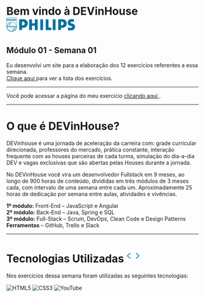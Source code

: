 # Bem vindo à DEVinHouse <img width="180px" alt="Philips" src="imagens/logo-phil.png"/>
 ## Módulo 01 - Semana 01
 
Eu desenvolvi um site para a elaboração dos 12 exercícios referentes a essa semana. <br/>
<a href="https://github.com/GeorgeEnriqueBravo/DEVinHouse-Semana1/blob/main/M%C3%B3dulo%201%20-%20Semana%2001%20-%20Exerc%C3%ADcios.pdf" target="_blank">
    Clique aqui
</a> para ver a lista dos exercícios.

---

Você pode acessar a página do meu exercício
<a href="https://georgeenriquebravo.github.io/DEVinHouse-Modulo01-Semana01
/" target="_blank">
    clicando aqui
</a>
.

---

# O que é DEVinHouse?
DEVinhouse é uma jornada de aceleração da carreira com: grade curricular direcionada, professores do mercado, prática constante, interação frequente com as houses parceiras de cada turma, simulação do dia-a-dia DEV e vagas exclusivas que são abertas pelas Houses durante a jornada.

No DEVinHouse você vira um desenvolvedor Fullstack em 9 meses, ao longo de 900 horas de conteúdo, divididas em três módulos de 3 meses cada, com intervalo de uma semana entre cada um. Aproximadamente 25 horas de dedicação por semana entre aulas, atividades e vivências.

__1º módulo:__ Front-End – JavaScript e Angular <br/>
__2º módulo:__ Back-End – Java, Spring e SQL <br/>
__3º módulo:__ Full-Stack – Scrum, DevOps, Clean Code e Design Patterns <br/>
__Ferramentas__ – GitHub, Trello e Slack

---

# Tecnologias Utilizadas <img width="35px" alt="🌐" src="imagens/tag.gif"/>
Nos exercícios dessa semana foram utilizadas as seguintes tecnologias:
<div style="display: inline_block">
    <img align="center" alt="HTML5" src="https://img.shields.io/badge/HTML5-E34F26?style=for-the-badge&logo=html5&logoColor=white"/>
    <img align="center" alt="CSS3" src="https://img.shields.io/badge/CSS3-1572B6?style=for-the-badge&logo=css3&logoColor=white"/>
    <img align="center" alt="YouTube" src="https://img.shields.io/badge/YouTube-FF0000?style=for-the-badge&logo=youtube&logoColor=white"/>
</div>

